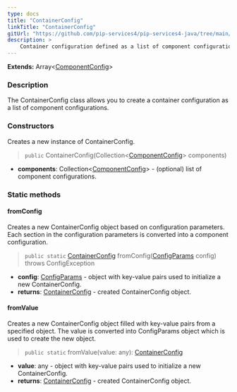 ```yaml
---
type: docs
title: "ContainerConfig"
linkTitle: "ContainerConfig"
gitUrl: "https://github.com/pip-services4/pip-services4-java/tree/main/pip-services4-container-java"
description: >
    Container configuration defined as a list of component configurations.
---
```


**Extends:** Array<[ComponentConfig](../component_config)>

### Description

The ContainerConfig class allows you to create a container configuration as a list of component configurations.

### Constructors
Creates a new instance of ContainerConfig.

> `public` ContainerConfig(Collection<[ComponentConfig](../component_config)> components)

- **components**: Collection<[ComponentConfig](../component_config)> - (optional) list of component configurations.


### Static methods

#### fromConfig
Creates a new ContainerConfig object based on configuration parameters.
Each section in the configuration parameters is converted into a component configuration.

> `public static` [ContainerConfig]() fromConfig([ConfigParams](../../../commons/config/config_params) config) throws ConfigException

- **config**: [ConfigParams](../../../commons/config/config_params) - object with key-value pairs used to initialize a new ContainerConfig.
- **returns**: [ContainerConfig]() - created ContainerConfig object.


#### fromValue
Creates a new ContainerConfig object filled with key-value pairs from a specified object.
The value is converted into ConfigParams object which is used to create the new object.

> `public static` fromValue(value: any): [ContainerConfig]()

- **value**: any - object with key-value pairs used to initialize a new ContainerConfig.
- **returns**: [ContainerConfig]() - created ContainerConfig object.
